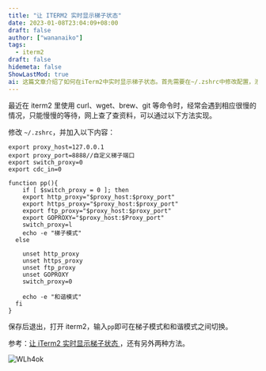 ```yaml
---
title: "让 ITERM2 实时显示梯子状态"
date: 2023-01-08T23:04:09+08:00
draft: false
author: ["wananaiko"]
tags:
  - iterm2
draft: false
hidemeta: false
ShowLastMod: true
ai: 这篇文章介绍了如何在iTerm2中实时显示梯子状态。首先需要在~/.zshrc中修改配置，添加梯子连接信息。然后使用pp命令即可切换梯子模式和和谐模式。关键点：修改.zshrc配置，添加梯子连接信息；使用pp命令在梯子模式和和谐模式之间切换。
---
```


最近在 iterm2 里使用 curl、wget、brew、git 等命令时，经常会遇到相应很慢的情况，只能慢慢的等待，网上查了查资料，可以通过以下方法实现。

修改 `~/.zshrc`，并加入以下内容：

```hljs
export proxy_host=127.0.0.1
export proxy_port=8888//自定义梯子端口
export switch_proxy=0
export cdc_in=0
 
function pp(){
	if [ $switch_proxy = 0 ]; then
    export http_proxy="$proxy_host:$proxy_port"
    export https_proxy="$proxy_host:$proxy_port"
    export ftp_proxy="$proxy_host:$proxy_port"
    export GOPROXY="$proxy_host:$Proxy_port"
    switch_proxy=l
    echo -e "梯子模式"
  else
 
    unset http_proxy
    unset https_proxy
    unset ftp_proxy
    unset GOPROXY
    switch_proxy=0
 
    echo -e "和谐模式"
  fi
}
```

保存后退出，打开 iterm2，输入`pp`即可在梯子模式和和谐模式之间切换。

参考：[让 iTerm2 实时显示梯子状态 ](https://tin6.com/post/how-iterm2-show-current-proxy-status/)，还有另外两种方法。

![WLh4ok](https://images.wananaiko.com/2023/01/WLh4ok.png)
